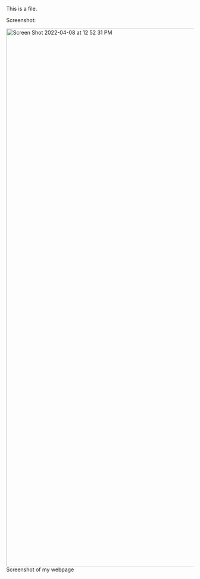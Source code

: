This is a file. 

Screenshot: 


<img width="1440" alt="Screen Shot 2022-04-08 at 12 52 31 PM" src="https://user-images.githubusercontent.com/103155874/162518491-c3704d53-e7b4-4119-8a44-280fcd1ed693.png"> Screenshot of my webpage


